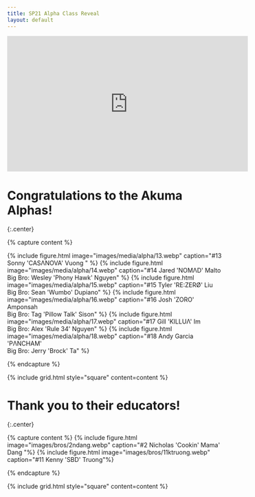 ```yaml
---
title: SP21 Alpha Class Reveal
layout: default
---
```


<iframe width="560" height="315" src="https://www.youtube.com/embed/N2FJkdgVZGI?si=7m2uYIoGl-Jld00U" title="YouTube video player" frameborder="0" allow="accelerometer; autoplay; clipboard-write; encrypted-media; gyroscope; picture-in-picture; web-share" allowfullscreen></iframe>

# Congratulations to the Akuma Alphas!
{:.center}

{% capture content %}

{% include figure.html image="images/media/alpha/13.webp" caption="#13 Sonny 'CASΛNOVA' Vuong " %}
{% include figure.html image="images/media/alpha/14.webp" caption="#14 Jared 'NOMΛD' Malto 
<br> Big Bro: Wesley 'Phony Hawk' Nguyen" %}
{% include figure.html image="images/media/alpha/15.webp" caption="#15 Tyler 'RE:ZERØ' Liu
<br> Big Bro: Sean 'Wumbo' Dupiano" %}
{% include figure.html image="images/media/alpha/16.webp" caption="#16 Josh 'ZORO' Amponsah
<br> Big Bro: Tag 'Pillow Talk' Sison" %}
{% include figure.html image="images/media/alpha/17.webp" caption="#17 Gill 'KILLUΛ' Im
<br> Big Bro: Alex 'Rule 34' Nguyen" %}
{% include figure.html image="images/media/alpha/18.webp" caption="#18 Andy Garcia 'PΛNCHAM'
<br> Big Bro: Jerry 'Brock' Ta" %}

{% endcapture %}

{% include grid.html style="square" content=content %}

# Thank you to their educators!
{:.center}

{% capture content %}
{% include figure.html image="images/bros/2ndang.webp" caption="#2 Nicholas 'Cookin' Mama' Dang
"%}
{% include figure.html image="images/bros/11ktruong.webp" caption="#11 Kenny 'SBD' Truong"%}

{% endcapture %}

{% include grid.html style="square" content=content %}
